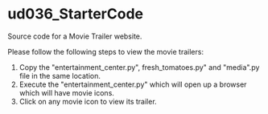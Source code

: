 # ud036_StarterCode
Source code for a Movie Trailer website.

Please follow the following steps to view the movie trailers:
1. Copy the "entertainment_center.py", fresh_tomatoes.py" and "media".py file in the same location.
2. Execute the "entertainment_center.py" which will open up a browser which will have movie icons. 
3. Click on any movie icon to view its trailer.